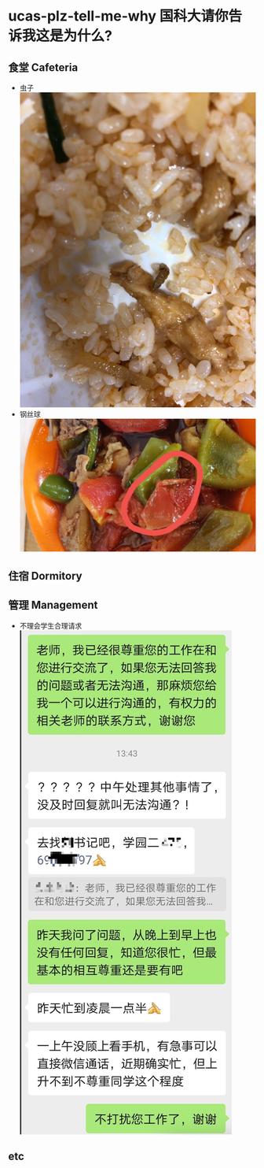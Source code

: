 # ucas-plz-tell-me-why 国科大请你告诉我这是为什么?
## 食堂 Cafeteria
- 虫子
![虫子](./cafeteria/c1.JPG)
- 钢丝球
![钢丝球](./cafeteria/c2.JPG)
## 住宿 Dormitory

## 管理 Management
- 不理会学生合理请求
![不理会学生合理请求](./management/m1.jpg)
## etc